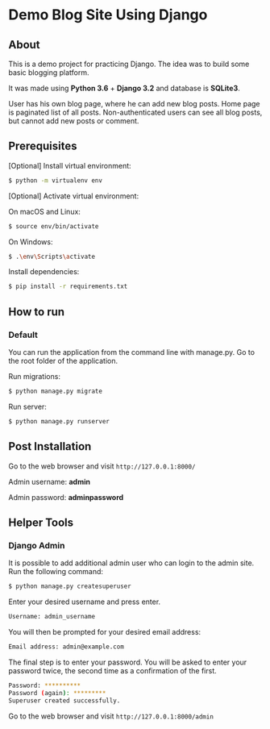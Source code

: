 # Demo Blog Site Using Django

## About

This is a demo project for practicing Django.
The idea was to build some basic blogging platform.

It was made using **Python 3.6** + **Django 3.2** and database is **SQLite3**.


User has his own blog page, where he can add new blog posts. 
Home page is paginated list of all posts.
Non-authenticated users can see all blog posts, but cannot add new posts or comment.


## Prerequisites

\[Optional\] Install virtual environment:

```bash
$ python -m virtualenv env
```

\[Optional\] Activate virtual environment:

On macOS and Linux:
```bash
$ source env/bin/activate
```

On Windows:
```bash
$ .\env\Scripts\activate
```

Install dependencies:
```bash
$ pip install -r requirements.txt
```

## How to run

### Default

You can run the application from the command line with manage.py.
Go to the root folder of the application.

Run migrations:
```bash
$ python manage.py migrate
```

Run server:
```bash
$ python manage.py runserver 
```

## Post Installation

Go to the web browser and visit `http://127.0.0.1:8000/`

Admin username: **admin**

Admin password: **adminpassword**


## Helper Tools

### Django Admin

It is possible to add additional admin user who can login to the admin site. Run the following command:
```bash
$ python manage.py createsuperuser
```
Enter your desired username and press enter.
```bash
Username: admin_username
```
You will then be prompted for your desired email address:
```bash
Email address: admin@example.com
```
The final step is to enter your password. You will be asked to enter your password twice, the second time as a confirmation of the first.
```bash
Password: **********
Password (again): *********
Superuser created successfully.
```

Go to the web browser and visit `http://127.0.0.1:8000/admin`



